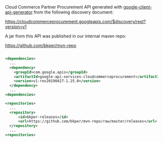 Cloud Commerce Partner Procurement API generated with [google-client-api-generator](https://github.com/google/apis-client-generator) from the following discovery document:

https://cloudcommerceprocurement.googleapis.com/$discovery/rest?version=v1

A jar from this API was published in our internal maven repo:

https://github.com/bkper/mvn-repo


```xml

<dependencies>
  ...
  <dependency>
    <groupId>com.google.apis</groupId>
    <artifactId>google-api-services-cloudcommerceprocurement</artifactId>
    <version>v1-rev20190427-1.25.0</version>        
  </dependency>
  ...
<dependencies>

<repositories>
  ...
  <repository>
      <id>bkper-releases</id>
      <url>https://github.com/bkper/mvn-repo/raw/master/releases</url>
  </repository>
  ...
<repositories>
  
```
